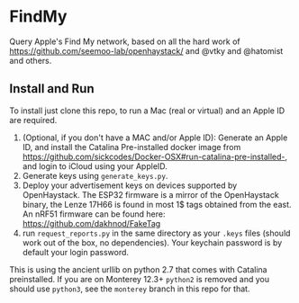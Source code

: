# FindMy
Query Apple's Find My network, based on all the hard work of https://github.com/seemoo-lab/openhaystack/ and @vtky and @hatomist and others.

## Install and Run
To install just clone this repo, to run a Mac (real or virtual) and an Apple ID are required.

1. (Optional, if you don't have a MAC and/or Apple ID): Generate an Apple ID, and install the Catalina Pre-installed docker image from https://github.com/sickcodes/Docker-OSX#run-catalina-pre-installed-, and login to iCloud using your AppleID.
2. Generate keys using `generate_keys.py`.
3. Deploy your advertisement keys on devices supported by OpenHaystack. The ESP32 firmware is a mirror of the OpenHaystack binary, the Lenze 17H66 is found in most 1$ tags obtained from the east. An nRF51 firmware can be found here: https://github.com/dakhnod/FakeTag
4. run `request_reports.py` in the same directory as your `.keys` files (should work out of the box, no dependencies). Your keychain password is by default your login password.

This is using the ancient urllib on python 2.7 that comes with Catalina preinstalled. If you are on Monterey 12.3+ `python2` is removed and you should use `python3`, see the `monterey` branch in this repo for that.
